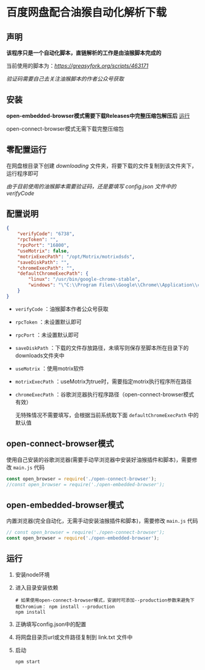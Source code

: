 # 百度网盘配合油猴自动化解析下载



## 声明

**该程序只是一个自动化脚本，直链解析的工作是由油猴脚本完成的**

当前使用的脚本为：*https://greasyfork.org/scripts/463171*

*验证码需要自己去关注油猴脚本的作者公众号获取*



## 安装

**open-embedded-browser模式需要下载Releases中完整压缩包解压后** [运行](#运行)

open-connect-browser模式无需下载完整压缩包



## 零配置运行

在网盘根目录下创建 *downloading* 文件夹，将要下载的文件复制到该文件夹下，运行程序即可

*由于目前使用的油猴脚本需要验证码，还是要填写 config.json 文件中的 verifyCode*



## 配置说明

```json
{
    "verifyCode": "6738",
    "rpcToken": "",
    "rpcPort": "16800",
    "useMotrix": false,
    "motrixExecPath": "/opt/Motrix/motrixdsds",
    "saveDiskPath": "",
    "chromeExecPath": "",
    "defaultChromeExecPath": {
        "linux": "/usr/bin/google-chrome-stable",
        "windows": "\"C:\\Program Files\\Google\\Chrome\\Application\\chrome.exe\""
    }
}
```

- `verifyCode` ：油猴脚本作者公众号获取

- `rpcToken` ：未设置默认即可

- `rpcPort` ：未设置默认即可

- `saveDiskPath` ：下载的文件存放路径，未填写则保存至脚本所在目录下的downloads文件夹中


- `useMotrix` ：使用motrix软件

- `motrixExecPath` ：useMotrix为true时，需要指定motrix执行程序所在路径

- `chromeExecPath` ：谷歌浏览器执行程序路径（open-connect-browser模式有效）

  无特殊情况不需要填写，会根据当前系统取下面 `defaultChromeExecPath` 中的默认值
  
  

## open-connect-browser模式

使用自己安装的谷歌浏览器(需要手动早浏览器中安装好油猴插件和脚本)，需要修改 `main.js` 代码

```javascript
const open_browser = require('./open-connect-browser');
//const open_browser = require('./open-embedded-browser');
```



## open-embedded-browser模式

内置浏览器(完全自动化，无需手动安装油猴插件和脚本)，需要修改 `main.js` 代码

```javascript
// const open_browser = require('./open-connect-browser');
const open_browser = require('./open-embedded-browser');
```





## 运行

1. 安装node环境

2. 进入目录安装依赖

   ```shell
   # 如果使用open-connect-browser模式，安装时可添加--production参数来避免下载Chromium： npm install --production
   npm install
   ```

3. 正确填写config.json中的配置

4. 将网盘目录页url或文件路径复制到 link.txt 文件中

5. 启动

   ```shell
   npm start
   ```